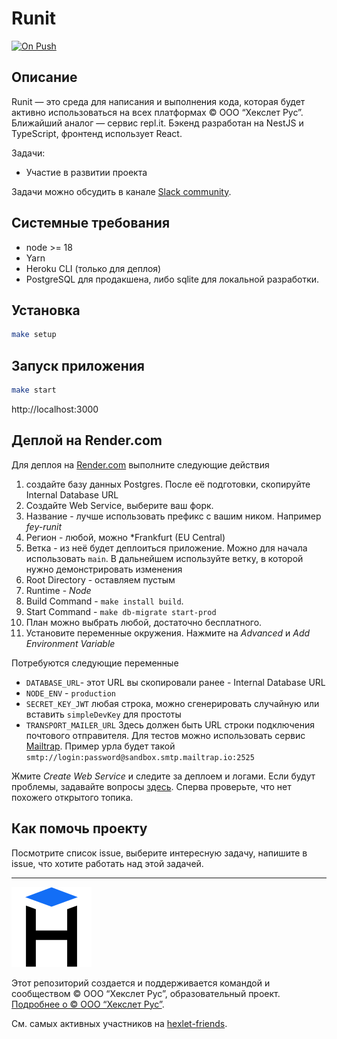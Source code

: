 # Runit

[![On Push](https://github.com/hexlet-rus/runit/actions/workflows/push.yml/badge.svg?event=push)](https://github.com/hexlet-rus/runit/actions/workflows/push.yml)

## Описание

Runit — это среда для написания и выполнения кода, которая будет активно использоваться на всех платформах © ООО “Хекслет Рус”. Ближайший аналог — сервис repl.it. Бэкенд разработан на NestJS и TypeScript, фронтенд использует React.

Задачи:

* Участие в развитии проекта

Задачи можно обсудить в канале [Slack community](https://slack-ru.hexlet.io/).

## Системные требования

* node >= 18
* Yarn
* Heroku CLI (только для деплоя)
* PostgreSQL для продакшена, либо sqlite для локальной разработки.

## Установка

```bash
make setup
```

## Запуск приложения

```bash
make start
```
http://localhost:3000

## Деплой на Render.com

Для деплоя на [Render.com](https://dashboard.render.com/) выполните следующие действия

1. создайте базу данных Postgres. После её подготовки, скопируйте Internal Database URL
2. Создайте Web Service, выберите ваш форк.
3. Название - лучше использовать префикс с вашим ником. Например *fey-runit*
4. Регион - любой, можно *Frankfurt (EU Central)
5. Ветка - из неё будет деплоиться приложение. Можно для начала использовать `main`. В дальнейшем используйте ветку, в которой нужно демонстрировать изменения
6. Root Directory - оставляем пустым
7. Runtime - *Node*
8. Build Command - `make install build`.
9. Start Command - `make db-migrate start-prod`
10. План можно выбрать любой, достаточно бесплатного.
11. Установите переменные окружения. Нажмите на *Advanced* и *Add Environment Variable*

Потребуются следующие переменные

* `DATABASE_URL`- этот URL вы скопировали ранее - Internal Database URL
* `NODE_ENV` - `production`
* `SECRET_KEY_JWT` любая строка, можно сгенерировать случайную или вставить `simpleDevKey` для простоты
* `TRANSPORT_MAILER_URL` Здесь должен быть URL строки подключения почтового отправителя. Для тестов можно использовать сервис [Mailtrap](https://mailtrap.io/). Пример урла будет такой `smtp://login:password@sandbox.smtp.mailtrap.io:2525`

Жмите *Create Web Service* и следите за деплоем и логами. Если будут проблемы, задавайте вопросы [здесь](https://github.com/hexlet-rus/runit/discussions/categories/q-a). Сперва проверьте, что нет похожего открытого топика.

## Как помочь проекту

Посмотрите список issue, выберите интересную задачу, напишите в issue, что хотите работать над этой задачей.

---

[![© ООО “Хекслет Рус” logo](https://raw.githubusercontent.com/Hexlet/assets/master/images/hexlet_logo128.png)](https://hexlet.io/?utm_source=github&utm_medium=link&utm_campaign=hexlet-editor)

Этот репозиторий создается и поддерживается командой и сообществом © ООО “Хекслет Рус”, образовательный проект. [Подробнее о © ООО “Хекслет Рус”](https://hexlet.io/?utm_source=github&utm_medium=link&utm_campaign=hexlet-editor).

См. самых активных участников на [hexlet-friends](https://friends.hexlet.io/).
